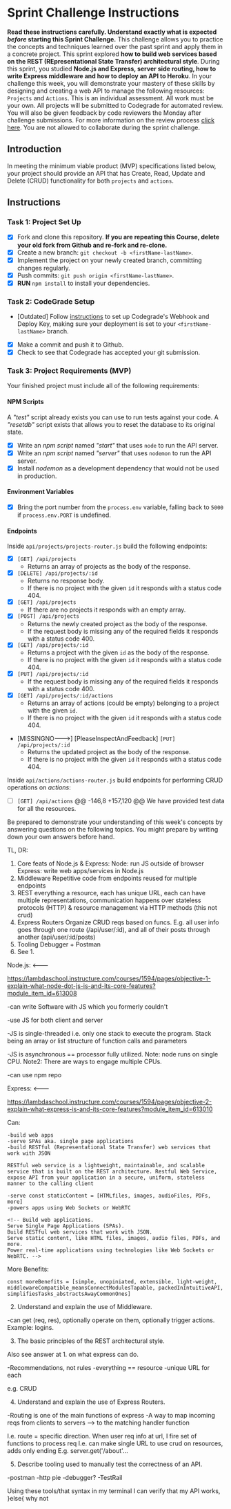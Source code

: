 # Sprint Challenge Instructions
**Read these instructions carefully. Understand exactly what is expected _before_ starting this Sprint Challenge.**
This challenge allows you to practice the concepts and techniques learned over the past sprint and apply them in a concrete project. This sprint explored **how to build web services based on the REST (REpresentational State Transfer) architectural style**. During this sprint, you studied **Node.js and Express, server side routing, how to write Express middleware and how to deploy an API to Heroku**.
In your challenge this week, you will demonstrate your mastery of these skills by designing and creating a web API to manage the following resources: `Projects` and `Actions`.
This is an individual assessment. All work must be your own. All projects will be submitted to Codegrade for automated review. You will also be given feedback by code reviewers the Monday after challenge submissions. For more information on the review process [click here](https://www.notion.so/lambdaschool/How-to-View-Feedback-in-CodeGrade-c5147cee220c4044a25de28bcb6bb54a).
You are not allowed to collaborate during the sprint challenge.
## Introduction
In meeting the minimum viable product (MVP) specifications listed below, your project should provide an API that has Create, Read, Update and Delete (CRUD) functionality for both `projects` and `actions`.
## Instructions

### Task 1: Project Set Up

- [x] Fork and clone this repository. **If you are repeating this Course, delete your old fork from Github and re-fork and re-clone.**
- [x] Create a new branch: `git checkout -b <firstName-lastName>`.
- [x] Implement the project on your newly created branch, committing changes regularly.
- [x] Push commits: `git push origin <firstName-lastName>`.
- [x] **RUN** `npm install` to install your dependencies.

### Task 2: CodeGrade Setup

- [Outdated] Follow [instructions](https://www.notion.so/lambdaschool/Submitting-an-assignment-via-Code-Grade-A-Step-by-Step-Walkthrough-07bd65f5f8364e709ecb5064735ce374) to set up Codegrade's Webhook and Deploy Key, making sure your deployment is set to your `<firstName-lastName>` branch.
- [x] Make a commit and push it to Github.
- [x] Check to see that Codegrade has accepted your git submission.

### Task 3: Project Requirements (MVP)

Your finished project must include all of the following requirements:

#### NPM Scripts
A _"test"_ script already exists you can use to run tests against your code.
A _"resetdb"_ script exists that allows you to reset the database to its original state.

- [x] Write an _npm script_ named _"start"_ that uses `node` to run the API server.
- [x] Write an _npm script_ named _"server"_ that uses `nodemon` to run the API server.
- [x] Install _nodemon_ as a development dependency that would not be used in production.

#### Environment Variables

- [x] Bring the port number from the `process.env` variable, falling back to `5000` if `process.env.PORT` is undefined.

#### Endpoints

Inside `api/projects/projects-router.js` build the following endpoints:

- [x] `[GET] /api/projects`
  - Returns an array of projects as the body of the response.
- [x] `[DELETE] /api/projects/:id`
  - Returns no response body.
  - If there is no project with the given `id` it responds with a status code 404.
- [x] `[GET] /api/projects`
  - If there are no projects it responds with an empty array.
- [x] `[POST] /api/projects`
  - Returns the newly created project as the body of the response.
  - If the request body is missing any of the required fields it responds with a status code 400.
- [x] `[GET] /api/projects/:id`
  - Returns a project with the given `id` as the body of the response.
  - If there is no project with the given `id` it responds with a status code 404.
- [x] `[PUT] /api/projects/:id`
  - If the request body is missing any of the required fields it responds with a status code 400.
- [x] `[GET] /api/projects/:id/actions`
  - Returns an array of actions (could be empty) belonging to a project with the given `id`.
  - If there is no project with the given `id` it responds with a status code 404.

- [MISSINGNO--->] [PleaseInspectAndFeedback] `[PUT] /api/projects/:id`
  - Returns the updated project as the body of the response.
  - If there is no project with the given `id` it responds with a status code 404.

Inside `api/actions/actions-router.js` build endpoints for performing CRUD operations on _actions_:

- [ ] `[GET] /api/actions`
	@@ -146,8 +157,120 @@ We have provided test data for all the resources.

Be prepared to demonstrate your understanding of this week's concepts by answering questions on the following topics. You might prepare by writing down your own answers before hand.


TL, DR:

1. Core feats of Node.js & Express:
   Node: run JS outside of browser
   Express: write web apps/services in Node.js
2. Middleware
   Repetitive code from endpoints reused for multiple endpoints
3. REST
   everything a resource, each has unique URL, 
   each can have multiple representations,
   communication happens over stateless protocols (HTTP) &
   resource management via HTTP methods (this not crud)
4. Express Routers
   Organize CRUD reqs based on funcs. E.g. all user info goes through one route (/api/user/:id),
   and all of their posts through another (api/user/:id/posts)
5. Tooling
   Debugger + Postman
6. See 1.

Node.js: <---

  <!-- Seed: mod1obj1 -->
  https://lambdaschool.instructure.com/courses/1594/pages/objective-1-explain-what-node-dot-js-is-and-its-core-features?module_item_id=613008

  -can write Software with JS which you formerly couldn't
  <!-- Node.js gave developers the chance to use JavaScript to write software that, up to that point, could only be written using C, C++, Java, Python, Ruby, C#, and the like. -->
  -use JS for both client and server
  <!-- Uses the same programming language (JavaScript) and paradigm for both client and server. Using the same language, we minimize context switching and make it easy to share code between the client and the server. -->
  -JS is single-threaded i.e. only one stack to execute the program. Stack being an array or list structure of function calls and parameters
  <!-- JavaScript is single-threaded, which removes the complexity involved in handling multiple threads. -->
  -JS is asynchronous == processor fully utilized. Note: node runs on single CPU. Note2: There are ways to engage multiple CPUs.
  <!-- JavaScript is asynchronous, which allows us to take full advantage of the processor it's running on. Taking full advantage of the processor is crucial because the node process will be running on a single CPU. -->
  -can use npm repo
  <!-- Using JavaScript gives us access to the npm repository. This repository is the largest ecosystem of useful libraries (most of them free to use) in npm modules. -->

Express: <---

  <!-- Seed: mod1obj2 -->
  https://lambdaschool.instructure.com/courses/1594/pages/objective-2-explain-what-express-is-and-its-core-features?module_item_id=613010

  Can:

    -build web apps
    -serve SPAs aka. single page applications
    -build RESTful (Representational State Transfer) web services that work with JSON

    RESTful web service is a lightweight, maintainable, and scalable service that is built on the REST architecture. Restful Web Service, expose API from your application in a secure, uniform, stateless manner to the calling client

    -serve const staticContent = [HTMLfiles, images, audioFiles, PDFs, more]
    -powers apps using Web Sockets or WebRTC

    <!-- Build web applications.
    Serve Single Page Applications (SPAs).
    Build RESTful web services that work with JSON.
    Serve static content, like HTML files, images, audio files, PDFs, and more.
    Power real-time applications using technologies like Web Sockets or WebRTC. -->

  More Benefits:

    const moreBenefits = [simple, unopiniated, extensible, light-weight, 
    middlewareCompatible_meansConnectModulesTapable, packedInIntuitiveAPI, 
    simplifiesTasks_abstractsAwayCommonOnes]

2. Understand and explain the use of Middleware.

-can get (req, res), optionally operate on them, optionally trigger actions. Example: logins. 

<!-- Middleware functions can get the request and response objects, operate on them, and (when specified) trigger some action. Examples are logging or security. -->
<!-- Middleware can change the request or response, but it doesn't have to. -->

3. The basic principles of the REST architectural style.

 <!-- Seed: mod2obj3 -->

 Also see answer at 1. on what express can do.

-Recommendations, not rules
-everything == resource
-unique URL for each

<!-- resources can have multiple representations.
communication happens over a stateless protocol (HTTP).
resource management happens via HTTP methods.  --> e.g. CRUD

<!-- Applying the REST architecture to our APIs can make them scalable and simpler to maintain and extend. -->

4. Understand and explain the use of Express Routers.
 <!-- Seed: mod1obj2, mod2obj1 -->

<!-- We can break up applications into routers. We could have a router to serve our SPA and another router for our API. Each router can have its own middleware and routing. This combination provides improved functionality. -->

-Routing is one of the main functions of express
-A way to map incoming reqs from clients to servers --> to the matching handler function

<!-- A request handler is designed to support client access to the server. Most of the default request handlers are designed around providing REST support for submitting jobs, but any communication method could be supported. This tutorial sets up a webpage for a browser client to use. The browser then uses AJAX to communicate with the server.
Express is a handler function that react to http calls and methods. Express router are used as modules to keep the layers of backend application  organized. -->

I.e. route = specific direction. When user req info at url, I fire set of functions to process req
I.e. can make single URL to use crud on resources, adds only ending
E.g. server.get('/about'...

5. Describe tooling used to manually test the correctness of an API.

-postman
-http pie
-debugger?
-TestRail

<!-- Postman is an interactive and automatic tool for verifying the API.
It works in the backend and makes sure that the is working as expected. 
Postman can create a request and gives the response to make sure that
it contains the element that we want in the API. 
Postman allows us to build, test and modify the API. -->

Using these tools/that syntax in my terminal I can verify that my API works, }else{ why not
